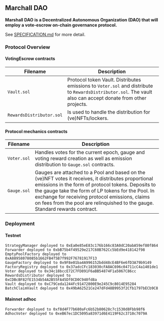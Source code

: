## Marchall DAO

**Marshall DAO is a Decentralized Autonomous Organization (DAO) that will employ a vote-escrow on-chain governance protocol.**

See [SPECIFICATION.md](./SPECIFICATION.md) for more detail.

### Protocol Overview

#### VotingEscrow contracts

| Filename | Description |
| --- | --- |
| `Vault.sol` | Protocol token Vault. Distributes emissions to `Voter.sol` and distribute to `RewardsDistributor.sol`. The vault also can accept donate from other projects. |
| `RewardsDistributor.sol` | Is used to handle the distribution for (ve)NFTs/lockers. |

#### Protocol mechanics contracts

| Filename | Description |
| --- | --- |
| `Voter.sol` | Handles votes for the current epoch, gauge and voting reward creation as well as emission distribution to `Gauge.sol` contracts. |
| `Gauge.sol` | Gauges are attached to a Pool and based on the (ve)NFT votes it receives, it distributes proportional emissions in the form of protocol tokens. Deposits to the gauge take the form of LP tokens for the Pool. In exchange for receiving protocol emissions, claims on fees from the pool are relinquished to the gauge. Standard rewards contract. |


### Deployment

#### Testnet

```
StrategyManager deployed to 0xEa0e85eE83c176b166c83A0dC20abA59ef80f864
Forwarder deployed to 0xbB75b4f49529e217C60B762Cc5bEd9e418142f98
EmptyPoolFactory deployed to 0xA88958078085b1662FB4f5B7f992F76781917F13
GaugeFactory deployed to 0x9F8e01ba4A996152bdd48cE4BF6e6fD3A79b9149
FactoryRegistry deployed to 0x37adcCFc183030cFA8AC696c04711cC4a1401de1
Voter deployed to 0x34c18bccE72C7FD891F6aBB54874F1a5067C86cc
RewardsDistributor deployed to 0xCDBcBF82fE1534b54A2B55FA45Df0CD0C940fd8a
Vault deployed to 0xC79Ceda1244Fc91472800E9e245C9c8014E95284
BatchClaimVault deployed to 0x49bA62521Ce247dFd48B9953f2Cfb1797bECb9C8
```

#### Mainnet adhoc

```
Forwarder deployed to 0xf8d4F77b680aFc6b52b80628c7c1530d8Fbb98f6
AdhocVoter deployed to 0xeB67ec1DC5095a83971d6E4119F62c3710c7079A
```
